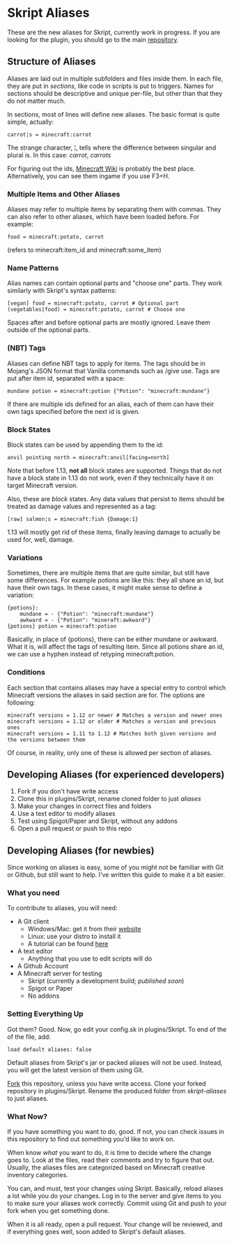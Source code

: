 # Skript Aliases
These are the new aliases for Skript, currently work in progress. If you are
looking for the plugin, you should go to the main
[repository](https://github.com/SkriptLang/Skript).

## Structure of Aliases
Aliases are laid out in multiple subfolders and files inside them. In each file,
they are put in *sections*, like code in scripts is put to triggers. Names for
sections should be descriptive and unique per-file, but other than that they do
not matter much.

In sections, most of lines will define new aliases. The basic format is quite
simple, actually:
```
carrot¦s = minecraft:carrot
```
The strange character, ¦, tells where the difference between singular and plural
is. In this case: *carrot*, *carrots*

For figuring out the ids, [Minecraft Wiki](https://minecraft.gamepedia.com/Minecraft_Wiki)
is probably the best place. Alternatively, you can see them ingame if you use
F3+H.

### Multiple Items and Other Aliases
Aliases may refer to multiple items by separating them with commas. They can
also refer to other aliases, which have been loaded before. For example:
```
food = minecraft:potato, carrot
```
(refers to minecraft:item_id and minecraft:some_item)

### Name Patterns
Alias names can contain optional parts and "choose one" parts. They work
similarly with Skript's syntax patterns:
```
[vegan] food = minecraft:potato, carrot # Optional part
(vegetables|food) = minecraft:potato, carrot # Choose one
```
Spaces after and before optional parts are mostly ignored. Leave them outside
of the optional parts.

### (NBT) Tags
Aliases can define NBT tags to apply for items. The tags should be in Mojang's
JSON format that Vanilla commands such as /give use. Tags are put after item
id, separated with a space:
```
mundane potion = minecraft:potion {"Potion": "minecraft:mundane"}
```
If there are multiple ids defined for an alias, each of them can have their
own tags specified before the next id is given.

### Block States
Block states can be used by appending them to the id:
```
anvil pointing north = minecraft:anvil[facing=north]
```
Note that before 1.13, **not all** block states are supported. Things that do
not have a block state in 1.13 do not work, even if they technically have it
on target Minecraft version.

Also, these are *block* states. Any data values that persist to items should be
treated as damage values and represented as a tag:
```
[raw] salmon¦s = minecraft:fish {Damage:1}
```
1.13 will mostly get rid of these items, finally leaving damage to actually be
used for, well, damage.

### Variations
Sometimes, there are multiple items that are quite similar, but still have
some differences. For example potions are like this: they all share an id, but
have their own tags. In these cases, it might make sense to define a variation:
```
{potions}:
    mundane = - {"Potion": "minecraft:mundane"}
    awkward = - {"Potion": "mineraft:awkward"}
{potions} potion = minecraft:potion
```
Basically, in place of {potions}, there can be either mundane or awkward. What
it is, will affect the tags of resulting item. Since all potions share an id,
we can use a hyphen instead of retyping minecraft:potion.

### Conditions
Each section that contains aliases may have a special entry to control which
Minecraft versions the aliases in said section are for. The options are
following:
```
minecraft versions = 1.12 or newer # Matches a version and newer ones
minecraft versions = 1.12 or older # Matches a version and previous ones
minecraft versions = 1.11 to 1.12 # Matches both given versions and the versions between them
```
Of course, in reality, only one of these is allowed per section of aliases.

## Developing Aliases (for experienced developers)
1. Fork if you don't have write access
2. Clone this in plugins/Skript, rename cloned folder to just *aliases*
3. Make your changes in correct files and folders
4. Use a text editor to modify aliases
5. Test using Spigot/Paper and Skript, without any addons
6. Open a pull request or push to this repo

## Developing Aliases (for newbies)
Since working on aliases is easy, some of you might not be familiar with Git
or Github, but still want to help. I've written this guide to make it a bit
easier.

### What you need
To contribute to aliases, you will need:

* A Git client
  * Windows/Mac: get it from their [website](https://git-scm.com/)
  * Linux: use your distro to install it
  * A tutorial can be found [here](https://guides.github.com/introduction/git-handbook/)
* A text editor
  * Anything that you use to edit scripts will do
* A Github Account
* A Minecraft server for testing
  * Skript (currently a development build; *published soon*)
  * Spigot or Paper
  * No addons

### Setting Everything Up
Got them? Good. Now, go edit your config.sk in plugins/Skript. To end of the
of the file, add:
```
load default aliases: false
```
Default aliases from Skript's jar or packed aliases will not be used. Instead,
you will get the latest version of them using Git.

[Fork](https://guides.github.com/activities/forking/) this repository, unless
you have write access. Clone your forked repository in plugins/Skript. Rename
the produced folder from *skript-aliases* to just aliases.

### What Now?
If you have something you want to do, good. If not, you can check issues in
this repository to find out something you'd like to work on.

When know *what* you want to do, it is time to decide where the change goes to.
Look at the files, read their comments and try to figure that out. Usually, the
aliases files are categorized based on Minecraft creative inventory categories.

You can, and must, test your changes using Skript. Basically, reload aliases
a lot while you do your changes. Log in to the server and give items to you to
make sure your aliases work correctly. Commit using Git and push to your fork
when you get something done.

When it is all ready, open a pull request. Your change will be reviewed, and
if everything goes well, soon added to Skript's default aliases.
